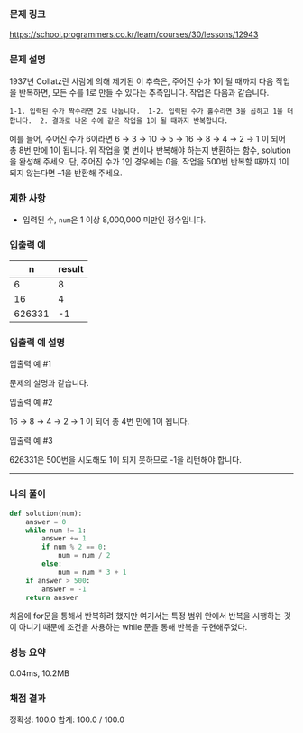 ### 문제 링크

https://school.programmers.co.kr/learn/courses/30/lessons/12943

### **문제 설명**

1937년 Collatz란 사람에 의해 제기된 이 추측은, 주어진 수가 1이 될 때까지 다음 작업을 반복하면, 모든 수를 1로 만들 수 있다는 추측입니다. 작업은 다음과 같습니다.

`1-1. 입력된 수가 짝수라면 2로 나눕니다. 
1-2. 입력된 수가 홀수라면 3을 곱하고 1을 더합니다. 
2. 결과로 나온 수에 같은 작업을 1이 될 때까지 반복합니다.`

예를 들어, 주어진 수가 6이라면 6 → 3 → 10 → 5 → 16 → 8 → 4 → 2 → 1 이 되어 총 8번 만에 1이 됩니다. 위 작업을 몇 번이나 반복해야 하는지 반환하는 함수, solution을 완성해 주세요. 단, 주어진 수가 1인 경우에는 0을, 작업을 500번 반복할 때까지 1이 되지 않는다면 –1을 반환해 주세요.

### 제한 사항

- 입력된 수, `num`은 1 이상 8,000,000 미만인 정수입니다.

### 입출력 예

| n | result |
| --- | --- |
| 6 | 8 |
| 16 | 4 |
| 626331 | -1 |

### 입출력 예 설명

입출력 예 #1

문제의 설명과 같습니다.

입출력 예 #2

16 → 8 → 4 → 2 → 1 이 되어 총 4번 만에 1이 됩니다.

입출력 예 #3

626331은 500번을 시도해도 1이 되지 못하므로 -1을 리턴해야 합니다.

---

### 나의 풀이

```python
def solution(num):
    answer = 0
    while num != 1:
        answer += 1
        if num % 2 == 0:
            num = num / 2
        else:
            num = num * 3 + 1
    if answer > 500:
        answer = -1
    return answer
```

처음에 for문을 통해서 반복하려 했지만 여기서는 특정 범위 안에서 반복을 시행하는 것이 아니기 때문에 조건을 사용하는 while 문을 통해 반복을 구현해주었다.

### 성능 요약

0.04ms, 10.2MB

### 채점 결과

정확성: 100.0
합계: 100.0 / 100.0
